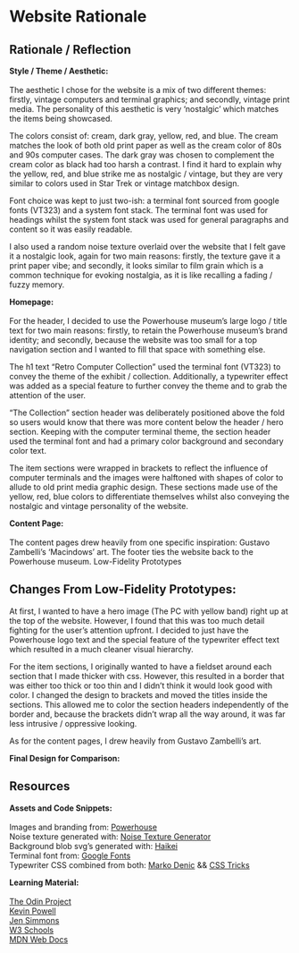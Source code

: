 # Website Rationale
## Rationale / Reflection
**Style / Theme / Aesthetic:**
\
\
The aesthetic I chose for the website is a mix of two different themes: firstly, vintage computers and terminal graphics; and secondly, vintage print media. The personality of this aesthetic is very ‘nostalgic’ which matches the items being showcased.

The colors consist of: cream, dark gray, yellow, red, and blue. The cream matches the look of both old print paper as well as the cream color of 80s and 90s computer cases. The dark gray was chosen to complement the cream color as black had too harsh a contrast. I find it hard to explain why the yellow, red, and blue strike me as nostalgic / vintage, but they are very similar to colors used in Star Trek or vintage matchbox design.

Font choice was kept to just two-ish: a terminal font sourced from google fonts (VT323) and a system font stack. The terminal font was used for headings whilst the system font stack was used for general paragraphs and content so it was easily readable.

I also used a random noise texture overlaid over the website that I felt gave it a nostalgic look, again for two main reasons: firstly, the texture gave it a print paper vibe; and secondly, it looks similar to film grain which is a common technique for evoking nostalgia, as it is like recalling a fading / fuzzy memory.

**Homepage:**
\
\
For the header, I decided to use the Powerhouse museum’s large logo / title text for two main reasons: firstly, to retain the Powerhouse museum’s brand identity; and secondly, because the website was too small for a top navigation section and I wanted to fill that space with something else.

The h1 text “Retro Computer Collection” used the terminal font (VT323) to convey the theme of the exhibit / collection. Additionally, a typewriter effect was added as a special feature to further convey the theme and to grab the attention of the user.

“The Collection” section header was deliberately positioned above the fold so users would know that there was more content below the header / hero section. Keeping with the computer terminal theme, the section header used the terminal font and had a primary color background and secondary color text.

The item sections were wrapped in brackets to reflect the influence of computer terminals and the images were halftoned with shapes of color to allude to old print media graphic design. These sections made use of the yellow, red, blue colors to differentiate themselves whilst also conveying the nostalgic and vintage personality of the website.

**Content Page:**
\
\
The content pages drew heavily from one specific inspiration: Gustavo Zambelli’s ‘Macindows’ art. The footer ties the website back to the Powerhouse museum.
Low-Fidelity Prototypes



## Changes From Low-Fidelity Prototypes:

At first, I wanted to have a hero image (The PC with yellow band) right up at the top of the website. However, I found that this was too much detail fighting for the user’s attention upfront. I decided to just have the Powerhouse logo text and the special feature of the typewriter effect text which resulted in a much cleaner visual hierarchy.

For the item sections, I originally wanted to have a fieldset around each section that I made thicker with css. However, this resulted in a border that was either too thick or too thin and I didn’t think it would look good with color. I changed the design to brackets and moved the titles inside the sections. This allowed me to color the section headers independently of the border and, because the brackets didn’t wrap all the way around, it was far less intrusive / oppressive looking.

As for the content pages, I drew heavily from Gustavo Zambelli’s art.



























**Final Design for Comparison:**




## Resources

**Assets and Code Snippets:**
\
\
Images and branding from: [Powerhouse](https://powerhouse.com.au/)
\
Noise texture generated with: [Noise Texture Generator](https://www.noisetexturegenerator.com/)
\
Background blob svg’s generated with: [Haikei](https://app.haikei.app/)
\
Terminal font from: [Google Fonts](https://fonts.google.com/specimen/VT323)
\
Typewriter CSS combined from both: [Marko Denic](https://markodenic.com/css-tips/) && [CSS Tricks](https://css-tricks.com/snippets/css/typewriter-effect/)

**Learning Material:**
\
\
[The Odin Project](https://www.theodinproject.com/)
\
[Kevin Powell](https://www.youtube.com/@KevinPowell)
\
[Jen Simmons](https://www.youtube.com/@LayoutLand)
\
[W3 Schools](https://www.w3schools.com/)
\
[MDN Web Docs](https://developer.mozilla.org/en-US/docs/Learn)
